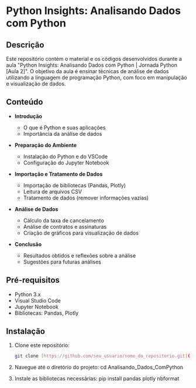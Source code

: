 # Python Insights: Analisando Dados com Python

## Descrição

Este repositório contém o material e os códigos desenvolvidos durante a aula "Python Insights: Analisando Dados com Python | Jornada Python [Aula 2]". O objetivo da aula é ensinar técnicas de análise de dados utilizando a linguagem de programação Python, com foco em manipulação e visualização de dados.

## Conteúdo

- **Introdução**
  - O que é Python e suas aplicações
  - Importância da análise de dados

- **Preparação do Ambiente**
  - Instalação do Python e do VSCode
  - Configuração do Jupyter Notebook

- **Importação e Tratamento de Dados**
  - Importação de bibliotecas (Pandas, Plotly)
  - Leitura de arquivos CSV
  - Tratamento de dados (remover informações vazias)

- **Análise de Dados**
  - Cálculo da taxa de cancelamento
  - Análise de contratos e assinaturas
  - Criação de gráficos para visualização de dados

- **Conclusão**
  - Resultados obtidos e reflexões sobre a análise
  - Sugestões para futuras análises

## Pré-requisitos

- Python 3.x
- Visual Studio Code
- Jupyter Notebook
- Bibliotecas: Pandas, Plotly

## Instalação

1. Clone este repositório:
   ```bash
   git clone [https://github.com/seu_usuario/nome_do_repositorio.git](https://github.com/LevyCostta/Analisando_Dados_ComPython.git)

2. Navegue até o diretório do projeto:
cd Analisando_Dados_ComPython

3. Instale as bibliotecas necessárias:
pip install pandas plotly nbformat
